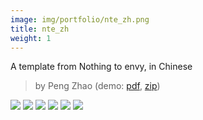 ```yaml
---
image: img/portfolio/nte_zh.png
title: nte_zh
weight: 1
---
```


A template from Nothing to envy, in Chinese

> by Peng Zhao (demo: [pdf](https://github.com/pzhaonet/bookdownplus/raw/master/inst2/nte_zh/showcase/nte_zh.pdf), [zip](https://github.com/pzhaonet/bookdownplus/raw/master/inst/templates/nte_zh.zip))

<!--more-->

[![](https://github.com/pzhaonet/bookdownplus/raw/master/inst2/nte_zh/showcase/cover.png)](https://github.com/pzhaonet/bookdownplus/raw/master/inst2/nte_zh/showcase/cover.png)
[![](https://github.com/pzhaonet/bookdownplus/raw/master/inst2/nte_zh/showcase/nte_zh1.png)](https://github.com/pzhaonet/bookdownplus/raw/master/inst2/nte_zh/showcase/nte_zh1.png)
[![](https://github.com/pzhaonet/bookdownplus/raw/master/inst2/nte_zh/showcase/nte_zh19.png)](https://github.com/pzhaonet/bookdownplus/raw/master/inst2/nte_zh/showcase/nte_zh19.png)
[![](https://github.com/pzhaonet/bookdownplus/raw/master/inst2/nte_zh/showcase/nte_zh23.png)](https://github.com/pzhaonet/bookdownplus/raw/master/inst2/nte_zh/showcase/nte_zh23.png)
[![](https://github.com/pzhaonet/bookdownplus/raw/master/inst2/nte_zh/showcase/nte_zh3.png)](https://github.com/pzhaonet/bookdownplus/raw/master/inst2/nte_zh/showcase/nte_zh3.png)
[![](https://github.com/pzhaonet/bookdownplus/raw/master/inst2/nte_zh/showcase/nte_zh7.png)](https://github.com/pzhaonet/bookdownplus/raw/master/inst2/nte_zh/showcase/nte_zh7.png)

